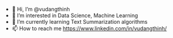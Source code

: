 - 👋 Hi, I’m @vudangthinh
- 👀 I’m interested in Data Science, Machine Learning
- 🌱 I’m currently learning Text Summarization algorithms
- 📫 How to reach me https://www.linkedin.com/in/vudangthinh/

<!---
vudangthinh/vudangthinh is a ✨ special ✨ repository because its `README.md` (this file) appears on your GitHub profile.
You can click the Preview link to take a look at your changes.
--->
